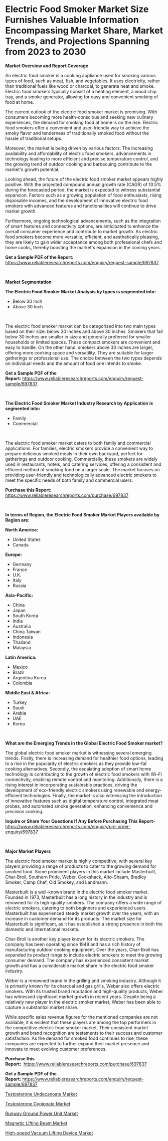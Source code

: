 <p><h1>Electric Food Smoker Market Size Furnishes Valuable Information Encompassing Market Share, Market Trends, and Projections Spanning from 2023 to 2030</h1></p><p><strong>Market Overview and Report Coverage</strong></p>
<p><p>An electric food smoker is a cooking appliance used for smoking various types of food, such as meat, fish, and vegetables. It uses electricity, rather than traditional fuels like wood or charcoal, to generate heat and smoke. Electric food smokers typically consist of a heating element, a wood chip tray, and a smoke generator, allowing for easy and convenient smoking of food at home.</p><p>The current outlook of the electric food smoker market is promising. With consumers becoming more health-conscious and seeking new culinary experiences, the demand for smoking food at home is on the rise. Electric food smokers offer a convenient and user-friendly way to achieve the smoky flavor and tenderness of traditionally smoked food without the hassle of traditional setups.</p><p>Moreover, the market is being driven by various factors. The increasing availability and affordability of electric food smokers, advancements in technology leading to more efficient and precise temperature control, and the growing trend of outdoor cooking and barbecuing contribute to the market's growth potential.</p><p>Looking ahead, the future of the electric food smoker market appears highly positive. With the projected compound annual growth rate (CAGR) of 10.5% during the forecasted period, the market is expected to witness substantial expansion. Factors such as a growing population of food enthusiasts, rising disposable incomes, and the development of innovative electric food smokers with advanced features and functionalities will continue to drive market growth.</p><p>Furthermore, ongoing technological advancements, such as the integration of smart features and connectivity options, are anticipated to enhance the overall consumer experience and contribute to market growth. As electric food smokers become more versatile, efficient, and aesthetically pleasing, they are likely to gain wider acceptance among both professional chefs and home cooks, thereby boosting the market's expansion in the coming years.</p></p>
<p><strong>Get a Sample PDF of the Report:</strong> <a href="https://www.reliableresearchreports.com/enquiry/request-sample/697837">https://www.reliableresearchreports.com/enquiry/request-sample/697837</a></p>
<p>&nbsp;</p>
<p><strong>Market Segmentation</strong></p>
<p><strong>The Electric Food Smoker Market Analysis by types is segmented into:</strong></p>
<p><ul><li>Below 30 Inch</li><li>Above 30 Inch</li></ul></p>
<p>&nbsp;</p>
<p><p>The electric food smoker market can be categorized into two main types based on their size: below 30 inches and above 30 inches. Smokers that fall below 30 inches are smaller in size and generally preferred for smaller households or limited spaces. These compact smokers are convenient and easy to handle. On the other hand, smokers above 30 inches are larger, offering more cooking space and versatility. They are suitable for larger gatherings or professional use. The choice between the two types depends on individual needs and the amount of food one intends to smoke.</p></p>
<p><strong>Get a Sample PDF of the Report:</strong>&nbsp;<a href="https://www.reliableresearchreports.com/enquiry/request-sample/697837">https://www.reliableresearchreports.com/enquiry/request-sample/697837</a></p>
<p>&nbsp;</p>
<p><strong>The Electric Food Smoker Market Industry Research by Application is segmented into:</strong></p>
<p><ul><li>Family</li><li>Commercial</li></ul></p>
<p>&nbsp;</p>
<p><p>The electric food smoker market caters to both family and commercial applications. For families, electric smokers provide a convenient way to prepare delicious smoked meals in their own backyard, perfect for gatherings and outdoor cooking. Commercially, these smokers are widely used in restaurants, hotels, and catering services, offering a consistent and efficient method of smoking food on a larger scale. The market focuses on providing user-friendly and technologically advanced electric smokers to meet the specific needs of both family and commercial users.</p></p>
<p><strong>Purchase this Report:</strong>&nbsp; <a href="https://www.reliableresearchreports.com/purchase/697837">https://www.reliableresearchreports.com/purchase/697837</a></p>
<p>&nbsp;</p>
<p><strong>In terms of Region, the Electric Food Smoker Market Players available by Region are:</strong></p>
<p>
    <p> <strong> North America: </strong>
        <ul>
            <li>United States</li>
            <li>Canada</li>
        </ul>
        </p> 
    <p> <strong> Europe: </strong>
        <ul>
            <li>Germany</li>
            <li>France</li>
            <li>U.K.</li>
            <li>Italy</li>
            <li>Russia</li>
        </ul>
        </p> 
    <p> <strong> Asia-Pacific: </strong>
        <ul>
            <li>China</li>
            <li>Japan</li>
            <li>South Korea</li>
            <li>India</li>
            <li>Australia</li>
            <li>China Taiwan</li>
            <li>Indonesia</li>
            <li>Thailand</li>
            <li>Malaysia</li>
        </ul>
        </p> 
    <p> <strong> Latin America: </strong>
        <ul>
            <li>Mexico</li>
            <li>Brazil</li>
            <li>Argentina Korea</li>
            <li>Colombia</li>
        </ul>
        </p> 
    <p> <strong> Middle East & Africa: </strong>
        <ul>
            <li>Turkey</li>
            <li>Saudi</li>
            <li>Arabia</li>
            <li>UAE</li>
            <li>Korea</li>
        </ul>
    </p>
    </p>
<p>&nbsp;</p>
<p><strong>What are the Emerging Trends in the Global Electric Food Smoker market?</strong></p>
<p><p>The global electric food smoker market is witnessing several emerging trends. Firstly, there is increasing demand for healthier food options, leading to a rise in the popularity of electric smokers as they provide low-fat cooking alternatives. Secondly, the escalating adoption of smart home technology is contributing to the growth of electric food smokers with Wi-Fi connectivity, enabling remote control and monitoring. Additionally, there is a rising interest in incorporating sustainable practices, driving the development of eco-friendly electric smokers using renewable and energy-efficient technologies. Finally, the market is also witnessing the introduction of innovative features such as digital temperature control, integrated meat probes, and automated smoke generation, enhancing convenience and precision cooking.</p></p>
<p><strong>Inquire or Share Your Questions If Any Before Purchasing This Report</strong>- <a href="https://www.reliableresearchreports.com/enquiry/pre-order-enquiry/697837">https://www.reliableresearchreports.com/enquiry/pre-order-enquiry/697837</a></p>
<p>&nbsp;</p>
<p><strong>Major Market Players</strong></p>
<p><p>The electric food smoker market is highly competitive, with several key players providing a range of products to cater to the growing demand for smoked food. Some prominent players in this market include Masterbuilt, Char-Broil, Southern Pride, Weber, Cookshack, Alto-Shaam, Bradley Smoker, Camp Chef, Old Smokey, and Landmann.</p><p>Masterbuilt is a well-known brand in the electric food smoker market. Founded in 1973, Masterbuilt has a long history in the industry and is renowned for its high-quality smokers. The company offers a wide range of electric smokers, catering to both beginners and experienced users. Masterbuilt has experienced steady market growth over the years, with an increase in customer demand for its products. The market size for Masterbuilt is significant, as it has established a strong presence in both the domestic and international markets.</p><p>Char-Broil is another key player known for its electric smokers. The company has been operating since 1948 and has a rich history of manufacturing outdoor cooking equipment. Over the years, Char-Broil has expanded its product range to include electric smokers to meet the growing consumer demand. The company has experienced consistent market growth and has a considerable market share in the electric food smoker industry.</p><p>Weber is a renowned brand in the grilling and smoking industry. Although it is primarily known for its charcoal and gas grills, Weber also offers electric smokers. With its trusted brand reputation and high-quality products, Weber has witnessed significant market growth in recent years. Despite being a relatively new player in the electric smoker market, Weber has been able to capture a substantial market share.</p><p>While specific sales revenue figures for the mentioned companies are not available, it is evident that these players are among the top performers in the competitive electric food smoker market. Their consistent market growth and brand recognition are testaments to their success and customer satisfaction. As the demand for smoked food continues to rise, these companies are expected to further expand their market presence and innovate to meet evolving customer preferences.</p></p>
<p><strong>Purchase this Report:</strong>&nbsp;&nbsp;<a href="https://www.reliableresearchreports.com/purchase/697837">https://www.reliableresearchreports.com/purchase/697837</a></p>
<p></p>
<p><strong>Get a Sample PDF of the Report:</strong>&nbsp;<a href="https://www.reliableresearchreports.com/enquiry/request-sample/697837">https://www.reliableresearchreports.com/enquiry/request-sample/697837</a></p>
<p><p><a href="https://medium.com/@besaosmani1903/testosterone-undecanoate-market-report-reveals-the-latest-trends-and-growth-opportunities-of-this-6fd2ffe6da50">Testosterone Undecanoate Market</a></p><p><a href="https://medium.com/@alesiabrahimi58/testosterone-cypionate-market-current-market-share-cagr-growth-projection-and-forecast-till-3ff290001599">Testosterone Cypionate Market</a></p><p><a href="https://www.linkedin.com/pulse/runway-ground-power-unit-market-size-growth-forecast-from-7ei5e/">Runway Ground Power Unit Market</a></p><p><a href="https://www.linkedin.com/pulse/magnetic-lifting-beam-market-size-share-global-analysis-kfgie/">Magnetic Lifting Beam Market</a></p><p><a href="https://www.linkedin.com/pulse/high-speed-vacuum-lifting-device-market-research-report-unlocks-o1cpe/">High-speed Vacuum Lifting Device Market</a></p></p>